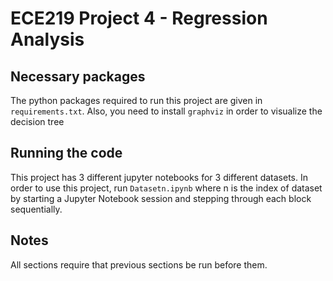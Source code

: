# ECE219 Project 4 - Regression Analysis

## Necessary packages

The python packages required to run this project are given in `requirements.txt`. Also, you need to install `graphviz` in order to visualize the decision tree

## Running the code

This project has 3 different jupyter notebooks for 3 different datasets. In order to use this project, run `Datasetn.ipynb` where n is the index of dataset by starting a Jupyter Notebook session and stepping through each block sequentially.

## Notes

All sections require that previous sections be run before them.
